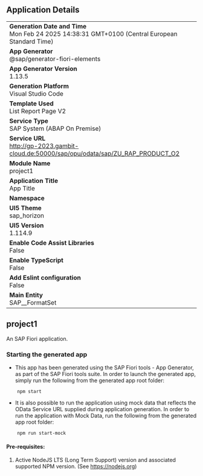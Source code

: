 ## Application Details
|               |
| ------------- |
|**Generation Date and Time**<br>Mon Feb 24 2025 14:38:31 GMT+0100 (Central European Standard Time)|
|**App Generator**<br>@sap/generator-fiori-elements|
|**App Generator Version**<br>1.13.5|
|**Generation Platform**<br>Visual Studio Code|
|**Template Used**<br>List Report Page V2|
|**Service Type**<br>SAP System (ABAP On Premise)|
|**Service URL**<br>http://gp-2023.gambit-cloud.de:50000/sap/opu/odata/sap/ZU_RAP_PRODUCT_O2
|**Module Name**<br>project1|
|**Application Title**<br>App Title|
|**Namespace**<br>|
|**UI5 Theme**<br>sap_horizon|
|**UI5 Version**<br>1.114.9|
|**Enable Code Assist Libraries**<br>False|
|**Enable TypeScript**<br>False|
|**Add Eslint configuration**<br>False|
|**Main Entity**<br>SAP__FormatSet|

## project1

An SAP Fiori application.

### Starting the generated app

-   This app has been generated using the SAP Fiori tools - App Generator, as part of the SAP Fiori tools suite.  In order to launch the generated app, simply run the following from the generated app root folder:

```
    npm start
```

- It is also possible to run the application using mock data that reflects the OData Service URL supplied during application generation.  In order to run the application with Mock Data, run the following from the generated app root folder:

```
    npm run start-mock
```

#### Pre-requisites:

1. Active NodeJS LTS (Long Term Support) version and associated supported NPM version.  (See https://nodejs.org)



